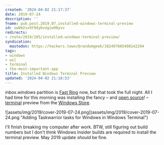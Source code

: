 ```yaml
---
created: '2024-04-02 21:17:37'
date: 2019-07-24
description: ''
fname: pub.post.2019.07.installed-windows-terminal-preview
id: uw0m2sx9t9dybvegiw98yvv
redirects:
- /note/2019/205/installed-windows-terminal-preview/
syndication:
  mastodon: https://hackers.town/@randomgeek/102497605498142294
tags:
- windows
- wsl
- terminal
- the-most-important-app
title: Installed Windows Terminal Preview
updated: '2024-04-02 21:18:53'
---
```


*inbox.windows* partition is [Fast Ring](https://insider.windows.com/en-us/how-to-overview/) now, but that took the full night. All I had time for this morning was installing the fancy – and [open source](https://github.com/microsoft/terminal/blob/master/LICENSE)! – [terminal](https://devblogs.microsoft.com/commandline/windows-terminal-microsoft-store-preview-release/) preview from the [Windows Store](https://www.microsoft.com/en-us/p/windows-terminal-preview/9n0dx20hk701?activetab=pivot:overviewtab).

![assets/img/2019/cover-2019-07-24.png])assets/img/2019/cover-2019-07-24.png "Adding Taskwarrior tasks for Windows in Windows Terminal")

I'll finish breaking my computer after work. BTW, still figuring out build numbers but I don't think Windows Insider builds are required to install the terminal preview. May 2019 update *should* be fine.